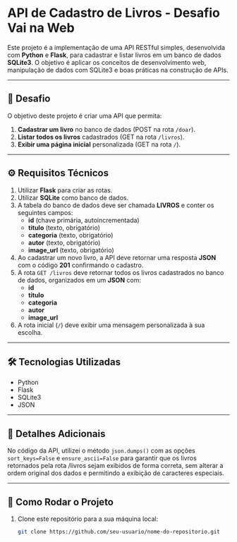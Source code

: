# API de Cadastro de Livros - Desafio Vai na Web

Este projeto é a implementação de uma API RESTful simples, desenvolvida com **Python** e **Flask**, para cadastrar e listar livros em um banco de dados **SQLite3**. O objetivo é aplicar os conceitos de desenvolvimento web, manipulação de dados com SQLite3 e boas práticas na construção de APIs.

---

## 🎯 Desafio

O objetivo deste projeto é criar uma API que permita:

1. **Cadastrar um livro** no banco de dados (POST na rota `/doar`).
2. **Listar todos os livros** cadastrados (GET na rota `/livros`).
3. **Exibir uma página inicial** personalizada (GET na rota `/`).

---

## ⚙️ Requisitos Técnicos

1. Utilizar **Flask** para criar as rotas.
2. Utilizar **SQLite** como banco de dados.
3. A tabela do banco de dados deve ser chamada **LIVROS** e conter os seguintes campos:
   - **id** (chave primária, autoincrementada)
   - **titulo** (texto, obrigatório)
   - **categoria** (texto, obrigatório)
   - **autor** (texto, obrigatório)
   - **image_url** (texto, obrigatório)
4. Ao cadastrar um novo livro, a API deve retornar uma resposta **JSON** com o código **201** confirmando o cadastro.
5. A rota `GET /livros` deve retornar todos os livros cadastrados no banco de dados, organizados em um **JSON** com:
   - **id**
   - **titulo**
   - **categoria**
   - **autor**
   - **image_url**
6. A rota inicial (`/`) deve exibir uma mensagem personalizada à sua escolha.

---

## 🛠 Tecnologias Utilizadas

- Python
- Flask
- SQLite3
- JSON

---

## 🔧 Detalhes Adicionais

No código da API, utilizei o método `json.dumps()` com as opções `sort_keys=False` e `ensure_ascii=False` para garantir que os livros retornados pela rota /livros sejam exibidos de forma correta, sem alterar a ordem original dos dados e permitindo a exibição de caracteres especiais.

---

## 🚀 Como Rodar o Projeto

1. Clone este repositório para a sua máquina local:

   ```bash
   git clone https://github.com/seu-usuario/nome-do-repositorio.git
